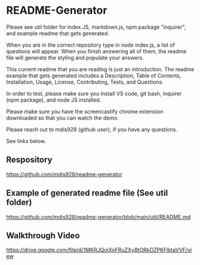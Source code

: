 # README-Generator

Please see util folder for index.JS, markdown.js, npm package "inquirer", and example readme that gets generated.

When you are in the correct repository type in node index.js, a list of questions will appear. When you finish answering all of them, the readme file will generate the styling and populate your answers.

This current readme that you are reading is just an introduction. The readme example that gets generated includes a Description, Table of Contents, Installation, Usage, License, Contributing, Tests, and Questions.

In order to test, please make sure you install VS code, git bash, inquirer (npm package), and node JS installed.

Please make sure you have the screencastify chrome extension downloaded so that you can watch the demo.

Please reach out to mdis928 (github user), if you have any questions.

See links below.

## Respository
https://github.com/mdis928/readme-generator

## Example of generated readme file (See util folder)
https://github.com/mdis928/readme-generator/blob/main/util/README.md

## Walkthrough Video
https://drive.google.com/file/d/1MKRJQojXoFRuZXy8tORkOZPKFlktaVVF/view



